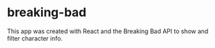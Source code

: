 # breaking-bad
This app was created with React and the Breaking Bad API to show and filter character info.

